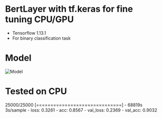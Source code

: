 # BertLayer with tf.keras for fine tuning CPU/GPU
 - Tensorflow 1.13.1
 - For binary classification task  

# Model 
![Model](https://github.com/sabirdvd/Bert_with_keras_custom_layer/blob/master/model.gif)
 
# Tested on CPU
25000/25000 [==============================] - 68819s 3s/sample - loss: 0.3261 - acc: 0.8567 - val_loss: 0.2369 - val_acc: 0.9032
